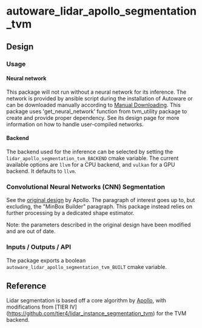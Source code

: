 # autoware_lidar_apollo_segmentation_tvm

## Design

### Usage

#### Neural network

This package will not run without a neural network for its inference.
The network is provided by ansible script during the installation of Autoware or can be downloaded manually according to [Manual Downloading](https://github.com/autowarefoundation/autoware/tree/main/ansible/roles/artifacts).
This package uses 'get_neural_network' function from tvm_utility package to create and provide proper dependency.
See its design page for more information on how to handle user-compiled networks.

#### Backend

The backend used for the inference can be selected by setting the `lidar_apollo_segmentation_tvm_BACKEND` cmake variable.
The current available options are `llvm` for a CPU backend, and `vulkan` for a GPU backend.
It defaults to `llvm`.

### Convolutional Neural Networks (CNN) Segmentation

See the [original design](https://github.com/ApolloAuto/apollo/blob/3422a62ce932cb1c0c269922a0f1aa59a290b733/docs/specs/3d_obstacle_perception.md#convolutional-neural-networks-cnn-segmentation) by Apollo.
The paragraph of interest goes up to, but excluding, the "MinBox Builder" paragraph.
This package instead relies on further processing by a dedicated shape estimator.

Note: the parameters described in the original design have been modified and are out of date.

### Inputs / Outputs / API

The package exports a boolean `autoware_lidar_apollo_segmentation_tvm_BUILT` cmake variable.

## Reference

Lidar segmentation is based off a core algorithm by [Apollo](https://github.com/ApolloAuto/apollo/blob/r6.0.0/docs/specs/3d_obstacle_perception.md), with modifications from [TIER IV] (<https://github.com/tier4/lidar_instance_segmentation_tvm>) for the TVM backend.

